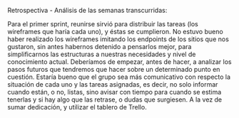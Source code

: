 Retrospectiva - Análisis de las semanas transcurridas:
 
Para el primer sprint, reunirse sirvió para distribuir las tareas (los wireframes que haría cada uno), y éstas se cumplieron.
No estuvo bueno haber realizado los wireframes imitando los endpoints de los sitios que nos gustaron, sin antes habernos detenido a pensarlos mejor, para simplificarnos las estructuras a nuestras necesidades y nivel de conocimiento actual.
Deberíamos de empezar, antes de hacer, a analizar los pasos futuros que tendremos que hacer sobre un determinado punto en cuestión.
Estaría bueno que el grupo sea más comunicativo con respecto la situación de cada uno y las tareas asignadas, es decir, no solo informar cuando están, o no, listas, sino avisar con tiempo para cuando se estima tenerlas y si hay algo que las retrase, o dudas que surgiesen.
A la vez de sumar dedicación, y utilizar el tablero de Trello.
